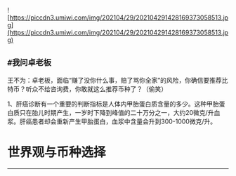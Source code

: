 ![https://piccdn3.umiwi.com/img/202104/29/202104291428169373058513.jpg](https://piccdn3.umiwi.com/img/202104/29/202104291428169373058513.jpg)

## `#我问卓老板`

王不为：卓老板，面临“赚了没你什么事，赔了骂你全家”的风险，你确信要推荐比特币？听众不给咨询费，你敢就这么推荐币种了？（偷笑）

1、肝癌诊断有一个重要的判断指标是人体内甲胎蛋白质含量的多少。这种甲胎蛋白质只在胎儿时期产生，一岁时下降到峰值的二十万分之一，大约20微克/升血浆。肝癌患者却会重新产生甲胎蛋白，血浆中含量会升到300-1000微克/升。

# 世界观与币种选择

---
